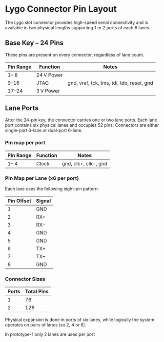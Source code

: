 # Lygo Connector Pin Layout

The Lygo slot connector provides high-speed serial connectivity and is available in two physical lengths supporting 1 or 2 ports of each 6 lanes.

## Base Key – 24 Pins
These pins are present on every connector, regardless of lane count.

| Pin Range | Function   | Notes                                     |
|-----------|------------|-------------------------------------------|
|  1– 8     | 24 V Power |                                           |
|  9–16     | JTAG       | gnd, vref, tck, tms, tdi, tdo, reset, gnd |
| 17–24     | 3 V Power  |                                           |

## Lane Ports
After the 24-pin key, the connector carries one or two lane ports. Each lane port contains six physical lanes and occupies 52 pins. Connectors are either single-port 6-lane or dual-port 6-lane.

### Pin map per port
| Pin Range | Function   | Notes                |
|-----------|------------|--------------------- |
|  1– 4     | Clock      | gnd, clk+, clk−, gnd |

### Pin Map per Lane (x6 per port)
Each lane uses the following eight-pin pattern:

| Pin Offset | Signal |
|------------|--------|
| 1          | GND    |
| 2          | RX+    |
| 3          | RX−    |
| 4          | GND    |
| 5          | GND    |
| 6          | TX+    |
| 7          | TX−    |
| 8          | GND    |

### Connector Sizes
| Ports | Total Pins |
|-------|------------|
|  1    |  76        |
|  2    | 128        |

Physical expansion is done in ports of six lanes, while logically the system operates on pairs of lanes (so 2, 4 or 6).

In prototype-1 only 2 lanes are used per port
